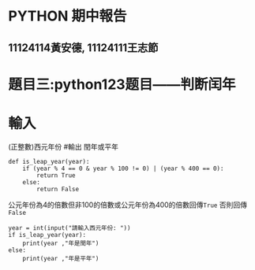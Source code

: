 # PYTHON 期中報告
## 11124114黃安德,  11124111王志節
# 題目三:python123题目——判断闰年
# 輸入
(正整數)西元年份
#輸出
閏年或平年
```
def is_leap_year(year):
    if (year % 4 == 0 & year % 100 != 0) | (year % 400 == 0):
        return True
    else:
        return False
```
公元年份為4的倍數但非100的倍數或公元年份為400的倍數回傳```True``` 否則回傳```False```
```
year = int(input("請輸入西元年份: "))
if is_leap_year(year):
    print(year ,"年是閏年")
else:
    print(year ,"年是平年")
```

